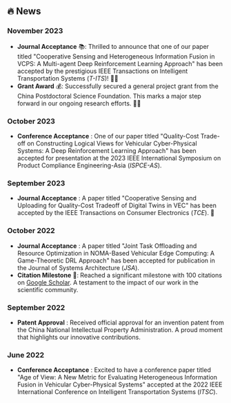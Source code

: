 ## 🔥 News

### November 2023
- **Journal Acceptance** 📚: Thrilled to announce that one of our paper titled "Cooperative Sensing and Heterogeneous Information Fusion in VCPS: A Multi-agent Deep Reinforcement Learning Approach" has been accepted by the prestigious IEEE Transactions on Intelligent Transportation Systems (*T-ITS*)! 🎉🚀
- **Grant Award** 💰: Successfully secured a general project grant from the China Postdoctoral Science Foundation. This marks a major step forward in our ongoing research efforts. 🌟🎉

### October 2023
- **Conference Acceptance** : One of our paper titled "Quality-Cost Trade-off on Constructing Logical Views for Vehicular Cyber-Physical Systems: A Deep Reinforcement Learning Approach" has been accepted for presentation at the 2023 IEEE International Symposium on Product Compliance Engineering-Asia (*ISPCE-AS*). 

### September 2023
- **Journal Acceptance** : A paper titled "Cooperative Sensing and Uploading for Quality-Cost Tradeoff of Digital Twins in VEC" has been accepted by the IEEE Transactions on Consumer Electronics (*TCE*). 🎊

### October 2022
- **Journal Acceptance** : A paper titled "Joint Task Offloading and Resource Optimization in NOMA-Based Vehicular Edge Computing: A Game-Theoretic DRL Approach" has been accepted for publication in the Journal of Systems Architecture (*JSA*). 
- **Citation Milestone** 🌟: Reached a significant milestone with 100 citations on [Google Scholar](https://scholar.google.com/citations?user=DK5avZUAAAAJ). A testament to the impact of our work in the scientific community. 

### September 2022
- **Patent Approval** : Received official approval for an invention patent from the China National Intellectual Property Administration. A proud moment that highlights our innovative contributions. 

### June 2022
- **Conference Acceptance** : Excited to have a conference paper titled "Age of View: A New Metric for Evaluating Heterogeneous Information Fusion in Vehicular Cyber-Physical Systems" accepted at the 2022 IEEE International Conference on Intelligent Transportation Systems (*ITSC*). 
